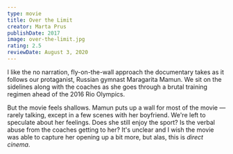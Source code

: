 ```yaml
---
type: movie
title: Over the Limit
creator: Marta Prus
publishDate: 2017
image: over-the-limit.jpg
rating: 2.5
reviewDate: August 3, 2020
---
```


I like the no narration, fly-on-the-wall approach the documentary takes as it follows our protaganist, Russian gymnast Maragarita Mamun. We sit on the sidelines along with the coaches as she goes through a brutal training regimen ahead of the 2016 Rio Olympics.

But the movie feels shallows. Mamun puts up a wall for most of the movie — rarely talking, except in a few scenes with her boyfriend. We're left to speculate about her feelings. Does she still enjoy the sport? Is the verbal abuse from the coaches getting to her? It's unclear and I wish the movie was able to capture her opening up a bit more, but alas, this is _direct cinema_.
